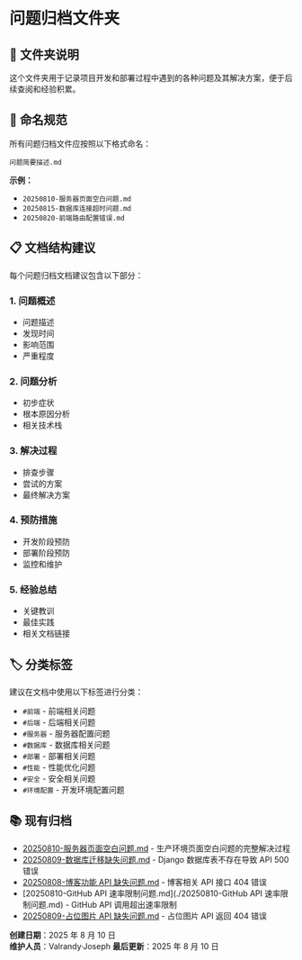 # 问题归档文件夹

## 📁 文件夹说明

这个文件夹用于记录项目开发和部署过程中遇到的各种问题及其解决方案，便于后续查阅和经验积累。

## 📝 命名规范

所有问题归档文件应按照以下格式命名：

```
问题简要描述.md
```

**示例：**

- `20250810-服务器页面空白问题.md`
- `20250815-数据库连接超时问题.md`
- `20250820-前端路由配置错误.md`

## 📋 文档结构建议

每个问题归档文档建议包含以下部分：

### 1. 问题概述

- 问题描述
- 发现时间
- 影响范围
- 严重程度

### 2. 问题分析

- 初步症状
- 根本原因分析
- 相关技术栈

### 3. 解决过程

- 排查步骤
- 尝试的方案
- 最终解决方案

### 4. 预防措施

- 开发阶段预防
- 部署阶段预防
- 监控和维护

### 5. 经验总结

- 关键教训
- 最佳实践
- 相关文档链接

## 🏷️ 分类标签

建议在文档中使用以下标签进行分类：

- `#前端` - 前端相关问题
- `#后端` - 后端相关问题
- `#服务器` - 服务器配置问题
- `#数据库` - 数据库相关问题
- `#部署` - 部署相关问题
- `#性能` - 性能优化问题
- `#安全` - 安全相关问题
- `#环境配置` - 开发环境配置问题

## 📚 现有归档

- [20250810-服务器页面空白问题.md](./20250810-服务器页面空白问题.md) - 生产环境页面空白问题的完整解决过程
- [20250809-数据库迁移缺失问题.md](./20250809-数据库迁移缺失问题.md) - Django 数据库表不存在导致 API 500 错误
- [20250808-博客功能 API 缺失问题.md](./20250808-博客功能API缺失问题.md) - 博客相关 API 接口 404 错误
- [20250810-GitHub API 速率限制问题.md](./20250810-GitHub API 速率限制问题.md) - GitHub API 调用超出速率限制
- [20250809-占位图片 API 缺失问题.md](./20250809-占位图片API缺失问题.md) - 占位图片 API 返回 404 错误

**创建日期**：2025 年 8 月 10 日  
**维护人员**：Valrandy·Joseph
**最后更新**：2025 年 8 月 10 日
